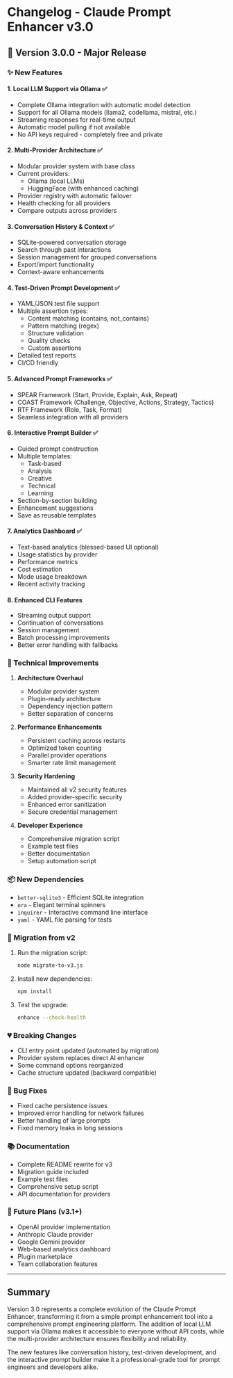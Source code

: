 # Changelog - Claude Prompt Enhancer v3.0

## 🚀 Version 3.0.0 - Major Release

### ✨ New Features

#### 1. **Local LLM Support via Ollama** ✅
- Complete Ollama integration with automatic model detection
- Support for all Ollama models (llama2, codellama, mistral, etc.)
- Streaming responses for real-time output
- Automatic model pulling if not available
- No API keys required - completely free and private

#### 2. **Multi-Provider Architecture** ✅
- Modular provider system with base class
- Current providers:
  - Ollama (local LLMs)
  - HuggingFace (with enhanced caching)
- Provider registry with automatic failover
- Health checking for all providers
- Compare outputs across providers

#### 3. **Conversation History & Context** ✅
- SQLite-powered conversation storage
- Search through past interactions
- Session management for grouped conversations
- Export/import functionality
- Context-aware enhancements

#### 4. **Test-Driven Prompt Development** ✅
- YAML/JSON test file support
- Multiple assertion types:
  - Content matching (contains, not_contains)
  - Pattern matching (regex)
  - Structure validation
  - Quality checks
  - Custom assertions
- Detailed test reports
- CI/CD friendly

#### 5. **Advanced Prompt Frameworks** ✅
- SPEAR Framework (Start, Provide, Explain, Ask, Repeat)
- COAST Framework (Challenge, Objective, Actions, Strategy, Tactics)
- RTF Framework (Role, Task, Format)
- Seamless integration with all providers

#### 6. **Interactive Prompt Builder** ✅
- Guided prompt construction
- Multiple templates:
  - Task-based
  - Analysis
  - Creative
  - Technical
  - Learning
- Section-by-section building
- Enhancement suggestions
- Save as reusable templates

#### 7. **Analytics Dashboard** ✅
- Text-based analytics (blessed-based UI optional)
- Usage statistics by provider
- Performance metrics
- Cost estimation
- Mode usage breakdown
- Recent activity tracking

#### 8. **Enhanced CLI Features**
- Streaming output support
- Continuation of conversations
- Session management
- Batch processing improvements
- Better error handling with fallbacks

### 🔧 Technical Improvements

1. **Architecture Overhaul**
   - Modular provider system
   - Plugin-ready architecture
   - Dependency injection pattern
   - Better separation of concerns

2. **Performance Enhancements**
   - Persistent caching across restarts
   - Optimized token counting
   - Parallel provider operations
   - Smarter rate limit management

3. **Security Hardening**
   - Maintained all v2 security features
   - Added provider-specific security
   - Enhanced error sanitization
   - Secure credential management

4. **Developer Experience**
   - Comprehensive migration script
   - Example test files
   - Better documentation
   - Setup automation script

### 📦 New Dependencies

- `better-sqlite3` - Efficient SQLite integration
- `ora` - Elegant terminal spinners
- `inquirer` - Interactive command line interface
- `yaml` - YAML file parsing for tests

### 🔄 Migration from v2

1. Run the migration script:
   ```bash
   node migrate-to-v3.js
   ```

2. Install new dependencies:
   ```bash
   npm install
   ```

3. Test the upgrade:
   ```bash
   enhance --check-health
   ```

### 💔 Breaking Changes

- CLI entry point updated (automated by migration)
- Provider system replaces direct AI enhancer
- Some command options reorganized
- Cache structure updated (backward compatible)

### 🐛 Bug Fixes

- Fixed cache persistence issues
- Improved error handling for network failures
- Better handling of large prompts
- Fixed memory leaks in long sessions

### 📚 Documentation

- Complete README rewrite for v3
- Migration guide included
- Example test files
- Comprehensive setup script
- API documentation for providers

### 🎯 Future Plans (v3.1+)

- OpenAI provider implementation
- Anthropic Claude provider
- Google Gemini provider
- Web-based analytics dashboard
- Plugin marketplace
- Team collaboration features

---

## Summary

Version 3.0 represents a complete evolution of the Claude Prompt Enhancer, transforming it from a simple prompt enhancement tool into a comprehensive prompt engineering platform. The addition of local LLM support via Ollama makes it accessible to everyone without API costs, while the multi-provider architecture ensures flexibility and reliability.

The new features like conversation history, test-driven development, and the interactive prompt builder make it a professional-grade tool for prompt engineers and developers alike.